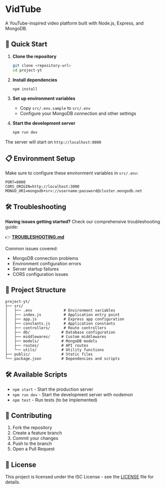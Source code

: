 # VidTube

A YouTube-inspired video platform built with Node.js, Express, and MongoDB.

## 🚀 Quick Start

1. **Clone the repository**
   ```bash
   git clone <repository-url>
   cd project-yt
   ```

2. **Install dependencies**
   ```bash
   npm install
   ```

3. **Set up environment variables**
   - Copy `src/.env.sample` to `src/.env`
   - Configure your MongoDB connection and other settings

4. **Start the development server**
   ```bash
   npm run dev
   ```

The server will start on `http://localhost:8000`

## 📋 Environment Setup

Make sure to configure these environment variables in `src/.env`:

```env
PORT=8000
CORS_ORIGIN=http://localhost:3000
MONGO_URI=mongodb+srv://username:password@cluster.mongodb.net
```

## 🛠️ Troubleshooting

**Having issues getting started?** Check our comprehensive troubleshooting guide:

👉 **[TROUBLESHOOTING.md](./TROUBLESHOOTING.md)** 

Common issues covered:
- MongoDB connection problems
- Environment configuration errors
- Server startup failures
- CORS configuration issues

## 📁 Project Structure

```
project-yt/
├── src/
│   ├── .env              # Environment variables
│   ├── index.js          # Application entry point
│   ├── app.js            # Express app configuration
│   ├── constants.js      # Application constants
│   ├── controllers/      # Route controllers
│   ├── db/              # Database configuration
│   ├── middlewares/     # Custom middlewares
│   ├── models/          # MongoDB models
│   ├── routes/          # API routes
│   └── utils/           # Utility functions
├── public/              # Static files
└── package.json         # Dependencies and scripts
```

## 🛠️ Available Scripts

- `npm start` - Start the production server
- `npm run dev` - Start the development server with nodemon
- `npm test` - Run tests (to be implemented)

## 🤝 Contributing

1. Fork the repository
2. Create a feature branch
3. Commit your changes
4. Push to the branch
5. Open a Pull Request

## 📄 License

This project is licensed under the ISC License - see the [LICENSE](LICENSE) file for details.
